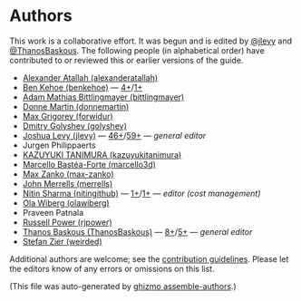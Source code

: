 # Authors

This work is a collaborative effort.
It was begun and is edited by [@jlevy](https://github.com/jlevy) and [@ThanosBaskous](https://github.com/ThanosBaskous).
The following people (in alphabetical order) have contributed to or reviewed this or earlier versions of the guide.


* [Alexander Atallah (alexanderatallah)](https://github.com/alexanderatallah)
* [Ben Kehoe (benkehoe)](https://github.com/benkehoe) — [4+](https://github.com/open-guides/og-aws/commits?author=benkehoe)/[1+](https://github.com/open-guides/og-aws/issues?q=author%3Abenkehoe)
* [Adam Mathias Bittlingmayer (bittlingmayer)](https://github.com/bittlingmayer)
* [Donne Martin (donnemartin)](https://github.com/donnemartin)
* [Max Grigorev (forwidur)](https://github.com/forwidur)
* [Dmitry Golyshev (golyshev)](https://github.com/golyshev)
* [Joshua Levy (jlevy)](https://github.com/jlevy) — [46+](https://github.com/open-guides/og-aws/commits?author=jlevy)/[59+](https://github.com/open-guides/og-aws/issues?q=author%3Ajlevy) — _general editor_
* Jurgen Philippaerts
* [KAZUYUKI TANIMURA (kazuyukitanimura)](https://github.com/kazuyukitanimura)
* [Marcello Bastéa-Forte (marcello3d)](https://github.com/marcello3d)
* [Max Zanko (max-zanko)](https://github.com/max-zanko)
* [John Merrells (merrells)](https://github.com/merrells)
* [Nitin Sharma (nitingithub)](https://github.com/nitingithub) — [1+](https://github.com/open-guides/og-aws/commits?author=nitingithub)/[1+](https://github.com/open-guides/og-aws/issues?q=author%3Anitingithub) — _editor (cost management)_
* [Ola Wiberg (olawiberg)](https://github.com/olawiberg)
* Praveen Patnala
* [Russell Power (rjpower)](https://github.com/rjpower)
* [Thanos Baskous (ThanosBaskous)](https://github.com/ThanosBaskous) — [8+](https://github.com/open-guides/og-aws/commits?author=ThanosBaskous)/[5+](https://github.com/open-guides/og-aws/issues?q=author%3AThanosBaskous) — _general editor_
* [Stefan Zier (weirded)](https://github.com/weirded)

Additional authors are welcome; see the [contribution guidelines](CONTRIBUTING.md).
Please let the editors know of any errors or omissions on this list.



(This file was auto-generated by [ghizmo assemble-authors](https://github.com/jlevy/ghizmo).)